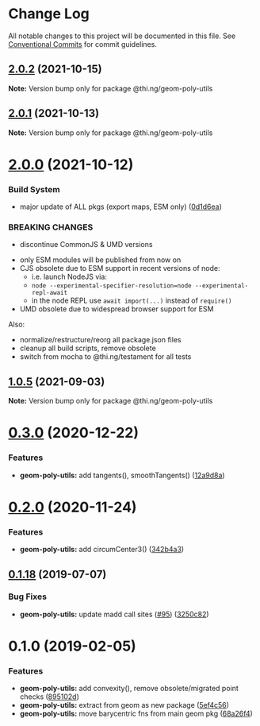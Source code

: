 # Change Log

All notable changes to this project will be documented in this file.
See [Conventional Commits](https://conventionalcommits.org) for commit guidelines.

## [2.0.2](https://github.com/thi-ng/umbrella/compare/@thi.ng/geom-poly-utils@2.0.1...@thi.ng/geom-poly-utils@2.0.2) (2021-10-15)

**Note:** Version bump only for package @thi.ng/geom-poly-utils





## [2.0.1](https://github.com/thi-ng/umbrella/compare/@thi.ng/geom-poly-utils@2.0.0...@thi.ng/geom-poly-utils@2.0.1) (2021-10-13)

**Note:** Version bump only for package @thi.ng/geom-poly-utils





# [2.0.0](https://github.com/thi-ng/umbrella/compare/@thi.ng/geom-poly-utils@1.0.5...@thi.ng/geom-poly-utils@2.0.0) (2021-10-12)


### Build System

* major update of ALL pkgs (export maps, ESM only) ([0d1d6ea](https://github.com/thi-ng/umbrella/commit/0d1d6ea9fab2a645d6c5f2bf2591459b939c09b6))


### BREAKING CHANGES

* discontinue CommonJS & UMD versions

- only ESM modules will be published from now on
- CJS obsolete due to ESM support in recent versions of node:
  - i.e. launch NodeJS via:
  - `node --experimental-specifier-resolution=node --experimental-repl-await`
  - in the node REPL use `await import(...)` instead of `require()`
- UMD obsolete due to widespread browser support for ESM

Also:
- normalize/restructure/reorg all package.json files
- cleanup all build scripts, remove obsolete
- switch from mocha to @thi.ng/testament for all tests






##  [1.0.5](https://github.com/thi-ng/umbrella/compare/@thi.ng/geom-poly-utils@1.0.4...@thi.ng/geom-poly-utils@1.0.5) (2021-09-03) 

**Note:** Version bump only for package @thi.ng/geom-poly-utils 

#  [0.3.0](https://github.com/thi-ng/umbrella/compare/@thi.ng/geom-poly-utils@0.2.2...@thi.ng/geom-poly-utils@0.3.0) (2020-12-22) 

###  Features 

- **geom-poly-utils:** add tangents(), smoothTangents() ([12a9d8a](https://github.com/thi-ng/umbrella/commit/12a9d8a641672f4c3e007a80dd08cfe9b54ce650)) 

#  [0.2.0](https://github.com/thi-ng/umbrella/compare/@thi.ng/geom-poly-utils@0.1.66...@thi.ng/geom-poly-utils@0.2.0) (2020-11-24) 

###  Features 

- **geom-poly-utils:** add circumCenter3() ([342b4a3](https://github.com/thi-ng/umbrella/commit/342b4a36f634966c52d92b5beb22e41f79db1451)) 

##  [0.1.18](https://github.com/thi-ng/umbrella/compare/@thi.ng/geom-poly-utils@0.1.17...@thi.ng/geom-poly-utils@0.1.18) (2019-07-07) 

###  Bug Fixes 

- **geom-poly-utils:** update madd call sites ([#95](https://github.com/thi-ng/umbrella/issues/95)) ([3250c82](https://github.com/thi-ng/umbrella/commit/3250c82)) 

#  0.1.0 (2019-02-05) 

###  Features 

- **geom-poly-utils:** add convexity(), remove obsolete/migrated point checks ([895102d](https://github.com/thi-ng/umbrella/commit/895102d)) 
- **geom-poly-utils:** extract from geom as new package ([5ef4c56](https://github.com/thi-ng/umbrella/commit/5ef4c56)) 
- **geom-poly-utils:** move barycentric fns from main geom pkg ([68a26f4](https://github.com/thi-ng/umbrella/commit/68a26f4))
